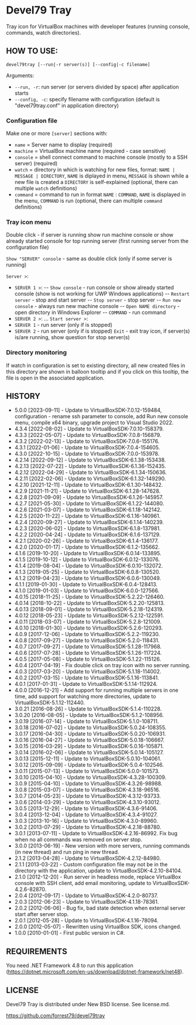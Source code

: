 ﻿# Devel79 Tray

Tray icon for VirtualBox machines with developer features (running console, commands, watch directories).


## HOW TO USE:

```
devel79tray [--run|-r server(s)] [--config|-c filename]
```

Arguments:
- `--run, -r`: run server (or servers divided by space) after application starts
- `--config, -c`: specify filename with configuration (default is "devel79tray.conf" in application directory)

### Configuration file
Make one or more `[server]` sections with:

- `name` = Server name to display (required)
- `machine` = VirtualBox machine name (required - case sensitive)
- `console` = shell connect command to machine console (mostly to a SSH server) (required)
- `watch` = directory in which is watching for new files, format: `NAME | MESSAGE | DIRECTORY`, `NAME` is diplayed in menu, `MESSAGE` is shown while a new file is created a `DIRECTORY` is self-explained (optional, there can multiple `watch` definitions)
- `command` = command to run in format `NAME` : `COMMAND`, `NAME` is displayed in the menu, `COMMAND` is run  (optional, there can multiple `command` definitions)

### Tray icon menu

Double click - if server is running show run machine console or show already started console for top running server (first running server from the configuration file)

`Show "SERVER" console` - same as double click (only if some server is running)

`Server >`:
- `SERVER 1 >`:
-- `Show console` - run console or show already started console (show is not working for UWP Windows applications)
-- `Restart server` - stop and start server
-- `Stop server` - stop server
-- `Run new console` - always run new machine console
-- `Open NAME directory` - open directory in Windows Explorer
-- `COMMAND` - run command
- `SERVER 2 >`:
...
`Start server >`:
- `SERVER 1` - run server (only if is stopped)
- `SERVER 2` - run server (only if is stopped)
`Exit` - exit tray icon, if server(s) is/are running, show question for stop server(s)

### Directory monitoring

If watch in configuration is set to existing directory, all new created files in this directory are shown in balloon tooltip and if you click on this tooltip, the file is open in the associated application.


## HISTORY

- 5.0.0  [2023-09-11] - Update to VirtualBoxSDK-7.0.12-159484, configuration - rename ssh parameter to console, add Run new console menu, compile x64 binary, upgrade project to Visual Studio 2022.
- 4.3.4  [2022-08-02] - Update to VirtualBoxSDK-7.0.10-158379.
- 4.3.3  [2022-05-07] - Update to VirtualBoxSDK-7.0.8-156879.
- 4.3.2  [2022-02-13] - Update to VirtualBoxSDK-7.0.6-155176.
- 4.3.1  [2022-01-06] - Update to VirtualBoxSDK-7.0.4-154605.
- 4.3.0  [2022-10-15] - Update to VirtualBoxSDK-7.0.0-153978.
- 4.2.14 [2022-09-12] - Update to VirtualBoxSDK-6.1.38-153438.
- 4.2.13 [2022-07-22] - Update to VirtualBoxSDK-6.1.36-152435.
- 4.2.12 [2022-04-29] - Update to VirtualBoxSDK-6.1.34-150636.
- 4.2.11 [2022-02-06] - Update to VirtualBoxSDK-6.1.32-149290.
- 4.2.10 [2021-12-11] - Update to VirtualBoxSDK-6.1.30-148432.
- 4.2.9  [2021-11-21] - Update to VirtualBoxSDK-6.1.28-147628.
- 4.2.8  [2021-09-09] - Update to VirtualBoxSDK-6.1.26-145957.
- 4.2.7  [2021-05-30] - Update to VirtualBoxSDK-6.1.22-144080.
- 4.2.6  [2021-03-07] - Update to VirtualBoxSDK-6.1.18-142142.
- 4.2.5  [2020-11-22] - Update to VirtualBoxSDK-6.1.16-140961.
- 4.2.4  [2020-09-27] - Update to VirtualBoxSDK-6.1.14-140239.
- 4.2.3  [2020-06-02] - Update to VirtualBoxSDK-6.1.8-137981.
- 4.2.2  [2020-04-24] - Update to VirtualBoxSDK-6.1.6-137129.
- 4.2.1  [2020-02-26] - Update to VirtualBoxSDK-6.1.4-136177.
- 4.2.0  [2020-01-17] - Update to VirtualBoxSDK-6.1.2-135662.
- 4.1.6  [2019-10-20] - Update to VirtualBoxSDK-6.0.14-133895.
- 4.1.5  [2019-10-12] - Update to VirtualBoxSDK-6.0.12-133076.
- 4.1.4  [2019-08-04] - Update to VirtualBoxSDK-6.0.10-132072.
- 4.1.3  [2019-05-25] - Update to VirtualBoxSDK-6.0.8-130520.
- 4.1.2  [2019-04-23] - Update to VirtualBoxSDK-6.0.6-130049.
- 4.1.1  [2019-01-30] - Update to VirtualBoxSDK-6.0.4-128413.
- 4.1.0  [2019-01-03] - Update to VirtualBoxSDK-6.0.0-127566.
- 4.0.15 [2018-11-25] - Update to VirtualBoxSDK-5.2.22-126460.
- 4.0.14 [2018-10-22] - Update to VirtualBoxSDK-5.2.20-125813.
- 4.0.13 [2018-09-01] - Update to VirtualBoxSDK-5.2.18-124319.
- 4.0.12 [2018-05-23] - Update to VirtualBoxSDK-5.2.12-122591.
- 4.0.11 [2018-03-07] - Update to VirtualBoxSDK-5.2.8-121009.
- 4.0.10 [2018-01-30] - Update to VirtualBoxSDK-5.2.6-120293.
- 4.0.9  [2017-12-06] - Update to VirtualBoxSDK-5.2.2-119230.
- 4.0.8  [2017-09-27] - Update to VirtualBoxSDK-5.2.0-118431.
- 4.0.7  [2017-09-27] - Update to VirtualBoxSDK-5.1.28-117968.
- 4.0.6  [2017-07-28] - Update to VirtualBoxSDK-5.1.26-117224.
- 4.0.5  [2017-05-08] - Update to VirtualBoxSDK-5.1.22-115126.
- 4.0.4  [2017-04-19] - Fix double click on tray icon with no server running.
- 4.0.3  [2017-03-20] - Update to VirtualBoxSDK-5.1.18-114002.
- 4.0.2  [2017-03-15] - Update to VirtualBoxSDK-5.1.16-113841.
- 4.0.1  [2017-01-31] - Update to VirtualBoxSDK-5.1.14-112924.
- 4.0.0  [2016-12-21] - Add support for running multiple servers in one time, add support for watching more directories, update to VirtualBoxSDK-5.1.12-112440.
- 3.0.21 [2016-08-26] - Update to VirtualBoxSDK-5.1.4-110228.
- 3.0.20 [2016-08-05] - Update to VirtualBoxSDK-5.1.2-108956.
- 3.0.19 [2016-07-14] - Update to VirtualBoxSDK-5.1.0-108711.
- 3.0.18 [2016-07-02] - Update to VirtualBoxSDK-5.0.24-108355.
- 3.0.17 [2016-04-30] - Update to VirtualBoxSDK-5.0.20-106931.
- 3.0.16 [2016-04-27] - Update to VirtualBoxSDK-5.0.18-106667.
- 3.0.15 [2016-03-29] - Update to VirtualBoxSDK-5.0.16-105871.
- 3.0.14 [2016-02-06] - Update to VirtualBoxSDK-5.0.14-105127.
- 3.0.13 [2015-12-11] - Update to VirtualBoxSDK-5.0.10-104061.
- 3.0.12 [2015-09-09] - Update to VirtualBoxSDK-5.0.4-102546.
- 3.0.11 [2015-07-13] - Update to VirtualBoxSDK-5.0.0-101573.
- 3.0.10 [2015-04-10] - Update to VirtualBoxSDK-4.3.28-100309.
- 3.0.9  [2015-04-10] - Update to VirtualBoxSDK-4.3.26-98988.
- 3.0.8  [2015-03-07] - Update to VirtualBoxSDK-4.3.18-96516.
- 3.0.7  [2014-05-23] - Update to VirtualBoxSDK-4.3.12-93733.
- 3.0.6  [2014-03-29] - Update to VirtualBoxSDK-4.3.10-93012.
- 3.0.5  [2013-12-29] - Update to VirtualBoxSDK-4.3.6-91406.
- 3.0.4  [2013-12-04] - Update to VirtualBoxSDK-4.3.4-91027.
- 3.0.3  [2013-10-16] - Update to VirtualBoxSDK-4.3.0-89960.
- 3.0.2  [2013-07-29] - Update to VirtualBoxSDK-4.2.18-88780.
- 3.0.1  [2013-07-11] - Update to VirtualBoxSDK-4.2.16-86992. Fix bug when no all commands was removed on server stop.
- 3.0.0  [2013-06-19] - New version with more servers, running commands (in new thread) and run ping in new thread.
- 2.1.2  [2013-04-28] - Update to VirtualBoxSDK-4.2.12-84980.
- 2.1.1  [2013-03-22] - Custom configuration file may not be in the directory with the application, update to VirtualBoxSDK-4.2.10-84104.
- 2.1.0  [2012-12-20] - Run server in headless mode, replace VirtualBox console with SSH client, add email monitoring, update to VirtualBoxSDK-4.2.6-82870.
- 2.0.4  [2012-09-17] - Update to VirtualBoxSDK-4.2.0-80737.
- 2.0.3  [2012-06-23] - Update to VirtualBoxSDK-4.1.18-78361.
- 2.0.2  [2012-06-06] - Bug fix, bad state detection when external server start after server stop.
- 2.0.1  [2012-05-28] - Update to VirtualBoxSDK-4.1.16-78094.
- 2.0.0  [2012-05-07] - Rewritten using VirtualBox SDK, icons changed.
- 1.0.0  [2010-01-01] - First public version in C#.


## REQUIREMENTS

You need .NET Framework 4.8 to run this application (https://dotnet.microsoft.com/en-us/download/dotnet-framework/net48).


## LICENSE

Devel79 Tray is distributed under New BSD license. See license.md.


https://github.com/forrest79/devel79tray

